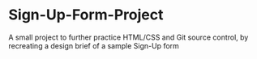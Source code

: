 # Sign-Up-Form-Project
A small project to further practice HTML/CSS and Git source control, by recreating a design brief of a sample Sign-Up form
